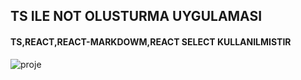 ## TS ILE NOT OLUSTURMA UYGULAMASI

#### TS,REACT,REACT-MARKDOWM,REACT SELECT KULLANILMISTIR

![proje](public/a.gif)
